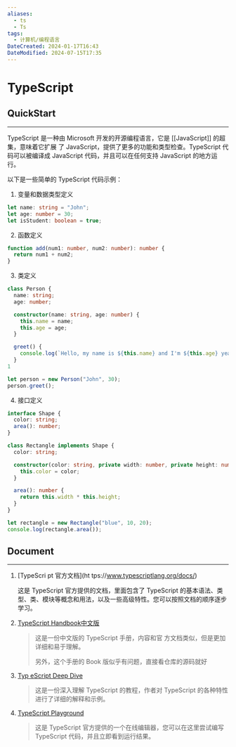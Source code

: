 ```yaml
---
aliases:
  - ts
  - Ts
tags:
  - 计算机/编程语言
DateCreated: 2024-01-17T16:43
DateModified: 2024-07-15T17:35
---
```

# TypeScript

## QuickStart
---

TypeScript 是一种由 Microsoft 开发的开源编程语言，它是 [[JavaScript]] 的超集，意味着它扩展 了 JavaScript，提供了更多的功能和类型检查。TypeScript 代码可以被编译成 JavaScript 代码，并且可以在任何支持 JavaScript 的地方运行。

以下是一些简单的 TypeScript 代码示例：

1. 变量和数据类型定义
```typescript
let name: string = "John";
let age: number = 30;
let isStudent: boolean = true;
```

2. 函数定义
```typescript
function add(num1: number, num2: number): number {
  return num1 + num2;
}
```

3. 类定义
```typescript
class Person {
  name: string;
  age: number;

  constructor(name: string, age: number) {
    this.name = name;
    this.age = age;
  }

  greet() {
    console.log(`Hello, my name is ${this.name} and I'm ${this.age} years old.`);
  }
1

let person = new Person("John", 30);
person.greet();
```

4. 接口定义
```typescript
interface Shape {
  color: string;
  area(): number;
}

class Rectangle implements Shape {
  color: string;

  constructor(color: string, private width: number, private height: number) {
    this.color = color;
  }

  area(): number {
    return this.width * this.height;
  }
}

let rectangle = new Rectangle("blue", 10, 20);
console.log(rectangle.area());
```

## Document
---
 
1. [TypeScri pt 官方文档](ht tps://www.typescriptlang.org/docs/)

	这是 TypeScript 官方提供的文档，里面包含了 TypeScript 的基本语法、类型、类、模块等概念和用法，以及一些高级特性。您可以按照文档的顺序逐步学习。

2. [TypeScript Handbook中文版](https://github.com/zhongsp/TypeScript/blob/dev/README.md)

   > 这是一份中文版的 TypeScript 手册，内容和官 方文档类似，但是更加 详细和易于理解。
   >
   > 另外，这个手册的 Book 版似乎有问题，直接看仓库的源码就好

3. [Typ eScript Deep Dive](https://basarat.gitbook.io/typescript/)

   > 这是一份深入理解 TypeScript 的教程，作者对 TypeScript 的各种特性进行了详细的解释和示例。

4. [TypeScript Playground](https://www.typescriptlang.org/play)

   > 这是 TypeScript 官方提供的一个在线编辑器，您可以在这里尝试编写 TypeScript 代码，并且立即看到运行结果。
